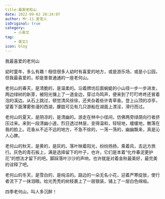 ```yaml
---
title:最美老和山
date: 2022-09-02 20:24:07
author: Mr.11.爱宠人
isOriginal: true
category:
    - 小美文
tag:
    - 美文3
icon: blog
---
```




我最喜爱的老何山

幼时童年，多么有趣！相信很多人幼时有喜爱的地方，或是游乐场，或是小公园，但我最喜爱的，却是普普通通的一座老何山。

老何山的春天，是清脆的，是温柔的。沿着牌坊后面蜿蜓的小山径一步一步进发，两边绿树的新芽，被阳光镶上了一道金边，穿过鸟鸣声，便来到了叮叮咚咚还冒着泡的溪边。从石上跳过，顿觉清风徐徐，还夹杂着些许青草香。登上山顶的凉亭，望着下面薄雾弥漫的西湖，朦胧可见有几只游船在湖面上漂淫，滑行而过。

老何山的夏天，是阴凉的，是清幽的。游走在林中小径间，仿佛两旁绿荫向行者挤压过来。来到一段清幽小道，烈日透过林层，变得温和，轻轻地，缓缓地，散落在我的脸上。花香从不近不远的地方，不急不徐的，一荡一荡的，幽幽飘来，真是沁人心脾。

老何山的秋天，是黄的，是灰的。落叶映着阳光，纷纷扬扬，乘着风，去远方旅行。灰色的青石板上，满是选择留下的叶子，也许，它们是本着“化作春泥更护花”的想法才留下的吧。脚踩落叶沙沙的声响，也许就是对着金秋最美好，最完美的诠释了吧。

老何山的冬天，是雪白的，是纯洁的。路边的一朵无名小花，迎着严寒绽放，使行者流下了一抹泪眼。给光秃秃的树枝裹上了一层银装，铺上了一层白色绵缎。

四季老何山，叫人多沉醉！